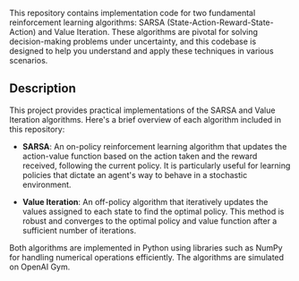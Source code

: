 This repository contains implementation code for two fundamental reinforcement learning algorithms: SARSA (State-Action-Reward-State-Action) and Value Iteration. These algorithms are pivotal for solving decision-making problems under uncertainty, and this codebase is designed to help you understand and apply these techniques in various scenarios.

## Description

This project provides practical implementations of the SARSA and Value Iteration algorithms. Here's a brief overview of each algorithm included in this repository:

- **SARSA**: An on-policy reinforcement learning algorithm that updates the action-value function based on the action taken and the reward received, following the current policy. It is particularly useful for learning policies that dictate an agent's way to behave in a stochastic environment.

- **Value Iteration**: An off-policy algorithm that iteratively updates the values assigned to each state to find the optimal policy. This method is robust and converges to the optimal policy and value function after a sufficient number of iterations.

Both algorithms are implemented in Python using libraries such as NumPy for handling numerical operations efficiently. The algorithms are simulated on OpenAI Gym.

